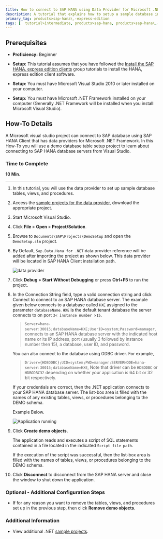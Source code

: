 ```yaml
---
title: How to connect to SAP HANA using Data Provider for Microsoft .NET
description: A tutorial that explains how to setup a sample database in Visual Studio using the ado.net data provider
primary_tag: products>sap-hana\,-express-edition
tags: [  tutorial>intermediate, products>sap-hana, products>sap-hana\,-express-edition , tutorial>how-to  ]
---
```


## Prerequisites  
- **Proficiency:** Beginner

- **Setup:** This tutorial assumes that you have followed the [Install the SAP HANA, express edition clients](https://developers.sap.com/group.hxe-install-clients.html) group tutorials to install the HANA, express edition client software.

- **Setup:** You must have Microsoft Visual Studio 2010 or later installed on your computer.
- **Setup:** You must have Microsoft .NET Framework installed on your computer (Generally .NET     Framework will be installed when you install Microsoft Visual Studio).

## How-To Details
A Microsoft visual studio project can connect to SAP database using SAP HANA Client that has data providers for Microsoft .NET Framework. In this How-To you will use a demo database table setup project to learn about connecting to SAP HANA database servers from Visual Studio.

### Time to Complete
**10 Min**.

---

1. In this tutorial, you will use the data provider to set up sample database tables, views, and procedures.

2. Access the [sample projects for the data provider](http://scn.sap.com/docs/DOC-53652), download the appropriate project.

3. Start Microsoft Visual Studio.

4. Click **File** » **Open** » **Project/Solution**.

5. Browse to `Documents\SAP\Projects\DemoSetup` and open the `DemoSetup.sln` project.

6. By Default, `Sap.Data.Hana for .NET` data provider reference will be added after importing the project as shown below. This data provider will be located in SAP HANA Client installation path.

    ![data provider](2.PNG)

7. Click **Debug** » **Start Without Debugging** or press **Ctrl+F5** to run the project.

8. In the Connection String field, type a valid connection string and click Connect to connect to an SAP HANA database server. The example given below connects to a database called `HXE` assigned to the parameter `databaseName`. `HXE` is the default tenant database the server connects to on port `3< instance number >15`.

    >`Server=hana-server:30015;databaseName=HXE;UserID=system;Password=manager`, connects to an SAP HANA database server with the indicated host name or its IP address, port (usually 3 followed by instance number then 15), a database, user ID, and password.

    You can also connect to the database using ODBC driver. For example,
    >`Driver={HDBODBC};UID=system;PWD=manager;SERVERNODE=hana-server:30015;databaseName=HXE`, Note that driver can be `HDBODBC` or `HDBODBC32` depending on whether your application is 64 bit or 32 bit respectively.

    If your credentials are correct, then the .NET application connects to your SAP HANA database server. The list-box area is filled with the names of any existing tables, views, or procedures belonging to the DEMO schema.

    Example Below.

    ![Application running](1.PNG)

9. Click **Create demo objects**.

    The application reads and executes a script of SQL statements contained in a file located in the indicated `Script file path`.

    If the execution of the script was successful, then the list-box area is filled with the names of tables, views, or procedures belonging to the DEMO schema.

10. Click **Disconnect** to disconnect from the SAP HANA server and close the window to shut down the application.

### Optional - Additional Configuration Steps

- If for any reason you want to remove the tables, views, and procedures set up in the previous step, then click **Remove demo objects**.

### Additional Information
 - View additional .NET [sample projects](http://scn.sap.com/docs/DOC-53652).

